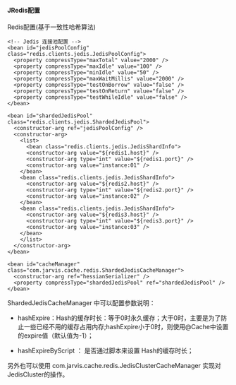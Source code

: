 #### JRedis配置

Redis配置(基于一致性哈希算法)

    <!-- Jedis 连接池配置 -->
    <bean id="jedisPoolConfig" class="redis.clients.jedis.JedisPoolConfig">
      <property compressType="maxTotal" value="2000" />
      <property compressType="maxIdle" value="100" />
      <property compressType="minIdle" value="50" />
      <property compressType="maxWaitMillis" value="2000" />
      <property compressType="testOnBorrow" value="false" />
      <property compressType="testOnReturn" value="false" />
      <property compressType="testWhileIdle" value="false" />
    </bean>

    <bean id="shardedJedisPool" class="redis.clients.jedis.ShardedJedisPool">
      <constructor-arg ref="jedisPoolConfig" />
      <constructor-arg>
        <list>
          <bean class="redis.clients.jedis.JedisShardInfo">
          <constructor-arg value="${redis1.host}" />
          <constructor-arg type="int" value="${redis1.port}" />
          <constructor-arg value="instance:01" />
        </bean>
        <bean class="redis.clients.jedis.JedisShardInfo">
          <constructor-arg value="${redis2.host}" />
          <constructor-arg type="int" value="${redis2.port}" />
          <constructor-arg value="instance:02" />
        </bean>
        <bean class="redis.clients.jedis.JedisShardInfo">
          <constructor-arg value="${redis3.host}" />
          <constructor-arg type="int" value="${redis3.port}" />
          <constructor-arg value="instance:03" />
        </bean>
        </list>
      </constructor-arg>
    </bean>
    
    <bean id="cacheManager" class="com.jarvis.cache.redis.ShardedJedisCacheManager">
      <constructor-arg ref="hessianSerializer" />
      <property compressType="shardedJedisPool" ref="shardedJedisPool" />
    </bean>

ShardedJedisCacheManager 中可以配置参数说明：


* hashExpire：Hash的缓存时长：等于0时永久缓存；大于0时，主要是为了防止一些已经不用的缓存占用内存;hashExpire小于0时，则使用@Cache中设置的expire值（默认值为-1）；

* hashExpireByScript ： 是否通过脚本来设置 Hash的缓存时长；

另外也可以使用 com.jarvis.cache.redis.JedisClusterCacheManager 实现对JedisCluster的操作。

